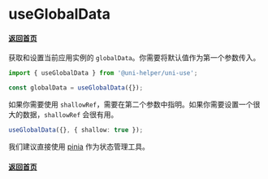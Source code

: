 # useGlobalData

#### [返回首页](../../README.md)

获取和设置当前应用实例的 `globalData`。你需要将默认值作为第一个参数传入。

```typescript
import { useGlobalData } from '@uni-helper/uni-use';

const globalData = useGlobalData({});
```

如果你需要使用 `shallowRef`，需要在第二个参数中指明。如果你需要设置一个很大的数据，`shallowRef` 会很有用。

```typescript
useGlobalData({}, { shallow: true });
```

我们建议直接使用 [pinia](https://pinia.vuejs.org/zh/) 作为状态管理工具。

#### [返回首页](../../README.md)
